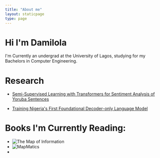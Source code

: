 ```yaml
---
title: "About me"
layout: staticpage
type: page
---
```


# Hi I'm  Damilola 

 
I'm Currently an undergrad at the University of Lagos, studying for my Bachelors in Computer Engineering.




# Research
- [Semi-Supervised Learning with Transformers for Sentiment Analysis of Yoruba Sentences]()

- [Training Nigeria's First Foundational Decoder-only Language Model]()

# Books I'm Currently Reading:
- ![The Map of Information]()
- ![MapMatics]()
- 
